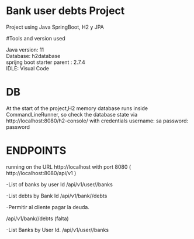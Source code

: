 # Bank user debts Project

Project using Java SpringBoot, H2 y JPA


#Tools and version used

Java version: 11
<br /> 
Database: h2database 
<br />
sprijng boot starter parent : 2.7.4 
<br />
IDLE: Visual Code 

# DB
At the start of the project,H2 memory database runs inside CommandLineRunner, so check the database state via http://localhost:8080/h2-console/
with credentials
username: sa
password: password

# ENDPOINTS
running on the URL http://localhost with port 8080 ( http://localhost:8080/api/v1 ) 

-List of banks by user Id
/api/v1/user/<userId>/banks

-List debts by Bank Id
/api/v1/bank/<BankId>/debts


-Permitir al cliente pagar la deuda.

/api/v1/bank/<BankId>/debts  (falta)

-List Banks by User Id.
/api/v1/user/<userId>/banks

